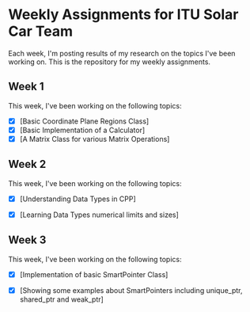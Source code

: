 # Weekly Assignments for ITU Solar Car Team

Each week, I'm posting results of my research on the topics I've been working on. This is the repository for my weekly assignments.

## Week 1

This week, I've been working on the following topics:

- [x] [Basic Coordinate Plane Regions Class]
- [x] [Basic Implementation of a Calculator] 
- [x] [A Matrix Class for various Matrix Operations]

## Week 2

This week, I've been working on the following topics:

- [x] [Understanding Data Types in CPP]
- [x] [Learning Data Types numerical limits and sizes]



## Week 3

This week, I've been working on the following topics:

- [x] [Implementation of basic SmartPointer Class]
- [x] [Showing some examples about SmartPointers including unique_ptr, shared_ptr and weak_ptr]




